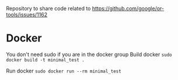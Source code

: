 Repository to share code related to https://github.com/google/or-tools/issues/1162

# Docker
You don't need sudo if you are in the docker group
Build docker
`sudo docker build -t minimal_test .`

Run docker
`sudo docker run --rm minimal_test`
